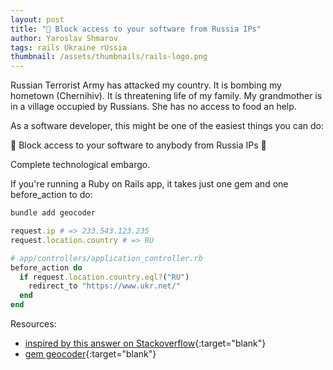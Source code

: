 ```yaml
---
layout: post
title: "🛑 Block access to your software from Russia IPs"
author: Yaroslav Shmarov
tags: rails Ukraine rUssia
thumbnail: /assets/thumbnails/rails-logo.png
---
```


Russian Terrorist Army has attacked my country. It is bombing my hometown (Chernihiv). It is threatening life of my family. My grandmother is in a village occupied by Russians. She has no access to food an help.

As a software developer, this might be one of the easiest things you can do:

🛑 Block access to your software to anybody from Russia IPs 🛑

Complete technological embargo.

If you're running a Ruby on Rails app, it takes just one gem and one before_action to do:

```ruby
bundle add geocoder

request.ip # => 233.543.123.235
request.location.country # => RU

# app/controllers/application_controller.rb
before_action do
  if request.location.country.eql?("RU")
    redirect_to "https://www.ukr.net/"
  end
end
```

Resources:
* [inspired by this answer on Stackoverflow](https://stackoverflow.com/a/13478695){:target="blank"}
* [gem geocoder](https://github.com/alexreisner/geocoder){:target="blank"}
